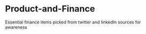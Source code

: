 # Product-and-Finance
Essential finance items picked from twitter and linkedIn sources for awareness
